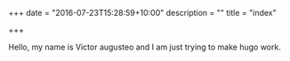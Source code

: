 +++
date = "2016-07-23T15:28:59+10:00"
description = ""
title = "index"

+++

Hello, my name is Victor augusteo and I am just trying to make hugo work.
